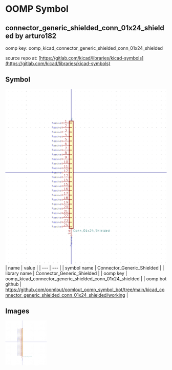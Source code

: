 # OOMP Symbol  
## connector_generic_shielded_conn_01x24_shielded  by arturo182  
  
oomp key: oomp_kicad_connector_generic_shielded_conn_01x24_shielded  
  
source repo at: [https://gitlab.com/kicad/libraries/kicad-symbols](https://gitlab.com/kicad/libraries/kicad-symbols)  
## Symbol  
  
[![working.png](working_600.png)](working.png)  
| name | value | 
| --- | --- | 
| symbol name | Connector_Generic_Shielded | 
| library name | Connector_Generic_Shielded | 
| oomp key | oomp_kicad_connector_generic_shielded_conn_01x24_shielded | 
| oomp bot github | https://github.com/oomlout/oomlout_oomp_symbol_bot/tree/main/kicad_connector_generic_shielded_conn_01x24_shielded/working | 
## Images  
  
[![working.png](working_140.png)](working.png)  
